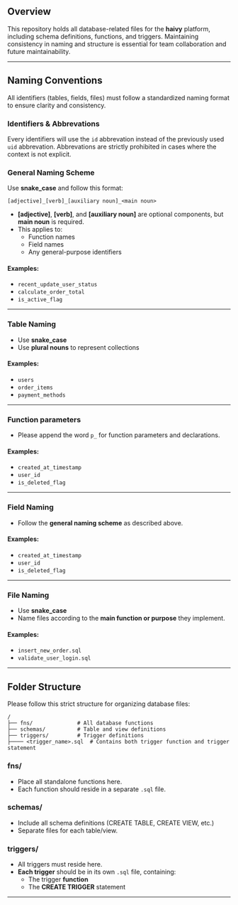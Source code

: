 ## Overview

This repository holds all database-related files for the **haivy** platform, including schema definitions, functions, and triggers. Maintaining consistency in naming and structure is essential for team collaboration and future maintainability.

---

## Naming Conventions

All identifiers (tables, fields, files) must follow a standardized naming format to ensure clarity and consistency.
### Identifiers & Abbrevations
Every identifiers will use the `id` abbrevation instead of the previously used `uid` abbrevation.
Abbrevations are strictly prohibited in cases where the context is not explicit.
### General Naming Scheme
Use **snake\_case** and follow this format:
```
[adjective]_[verb]_[auxiliary noun]_<main noun>
```
* **\[adjective]**, **\[verb]**, and **\[auxiliary noun]** are optional components, but **main noun** is required.
* This applies to:
  * Function names
  * Field names
  * Any general-purpose identifiers
#### Examples:
* `recent_update_user_status`
* `calculate_order_total`
* `is_active_flag`
---
### Table Naming
* Use **snake\_case**
* Use **plural nouns** to represent collections
#### Examples:
* `users`
* `order_items`
* `payment_methods`
---
### Function parameters
* Please append the word `p_` for function parameters and declarations.
#### Examples:
* `created_at_timestamp`
* `user_id`
* `is_deleted_flag`
---
### Field Naming
* Follow the **general naming scheme** as described above.
#### Examples:
* `created_at_timestamp`
* `user_id`
* `is_deleted_flag`
---
### File Naming
* Use **snake\_case**
* Name files according to the **main function or purpose** they implement.
#### Examples:
* `insert_new_order.sql`
* `validate_user_login.sql`
---
## Folder Structure
Please follow this strict structure for organizing database files:
```
/
├── fns/              # All database functions
├── schemas/          # Table and view definitions
├── triggers/         # Trigger definitions
├──── <trigger_name>.sql  # Contains both trigger function and trigger statement
```
### fns/
* Place all standalone functions here.
* Each function should reside in a separate `.sql` file.
### schemas/
* Include all schema definitions (CREATE TABLE, CREATE VIEW, etc.)
* Separate files for each table/view.
### triggers/
* All triggers must reside here.
* **Each trigger** should be in its own `.sql` file, containing:
  * The trigger **function**
  * The **CREATE TRIGGER** statement
---
